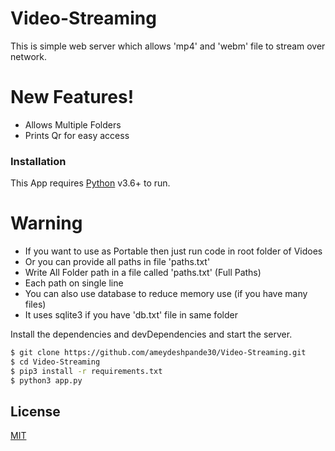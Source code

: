 # Video-Streaming

This is simple web server which allows 'mp4' and 'webm' file to stream over network.

# New Features!

  - Allows Multiple Folders
  - Prints Qr for easy access

### Installation

This App requires [Python](https://www.python.org/) v3.6+ to run.

# Warning
 - If you want to use as Portable then just run code in root folder of Vidoes
 - Or you can provide all paths in file 'paths.txt'
 - Write All Folder path in a file called 'paths.txt' (Full Paths)
 - Each path on single line
 - You can also use database to reduce memory use (if you have many files)
 - It uses sqlite3 if you have 'db.txt' file in same folder
 
Install the dependencies and devDependencies and start the server.

```sh
$ git clone https://github.com/ameydeshpande30/Video-Streaming.git
$ cd Video-Streaming
$ pip3 install -r requirements.txt
$ python3 app.py
```

License
----

[MIT](LICENSE)

